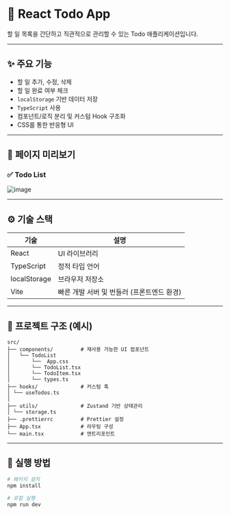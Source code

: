 # 📝 React Todo App

할 일 목록을 간단하고 직관적으로 관리할 수 있는 Todo 애플리케이션입니다.  

---

## ✨ 주요 기능

-    할 일 추가, 수정, 삭제
-    할 일 완료 여부 체크
-    `localStorage` 기반 데이터 저장
-    `TypeScript` 사용
-    컴포넌트/로직 분리 및 커스텀 Hook 구조화
-    CSS를 통한 반응형 UI

---

## 📸 페이지 미리보기

### ✅ Todo List
![image](https://github.com/user-attachments/assets/41953c69-e91a-4093-bb53-51b89d3c8370)



---

## ⚙️ 기술 스택

| 기술         | 설명                                       |
| ------------ | ------------------------------------------ |
| React        | UI 라이브러리                              |
| TypeScript   | 정적 타입 언어                             |
| localStorage | 브라우저 저장소      |
| Vite         | 빠른 개발 서버 및 번들러 (프론트엔드 환경) |

---

## 📁 프로젝트 구조 (예시)

```
src/
├── components/         # 재사용 가능한 UI 컴포넌트
│   └── TodoList
│       └──  App.css
│       └── TodoList.tsx
│       └── TodoItem.tsx
│       └── types.ts
├── hooks/              # 커스텀 훅
│ └── useTodos.ts
│ 
├── utils/              # Zustand 기반 상태관리
│ └── storage.ts
├── .prettierrc         # Prettier 설정
├── App.tsx             # 라우팅 구성
└── main.tsx            # 엔트리포인트
```

---

## 🚀 실행 방법

```bash
# 패키지 설치
npm install

# 로컬 실행
npm run dev
```
